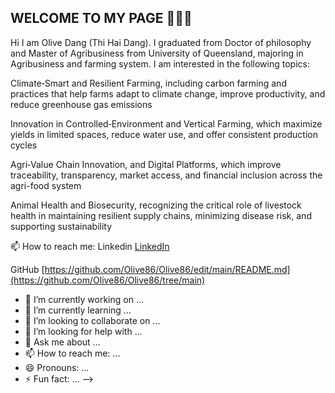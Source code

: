 ## WELCOME TO MY PAGE 👋👋👋
Hi  I am Olive Dang (Thi Hai Dang). I graduated from Doctor of philosophy and Master of Agribusiness from University of Queensland, majoring in Agribusiness and farming system. I am interested in the following topics:

  Climate‑Smart and Resilient Farming, including carbon farming and practices that help farms adapt to climate change, improve productivity, and reduce greenhouse gas emissions 

   Innovation in Controlled‑Environment and Vertical Farming, which maximize yields in limited spaces, reduce water use, and offer consistent production cycles 

  Agri‑Value Chain Innovation, and Digital Platforms, which improve traceability, transparency, market access, and financial inclusion across the agri-food system 

  Animal Health and Biosecurity, recognizing the critical role of livestock health in maintaining resilient supply chains, minimizing disease risk, and supporting sustainability 


📫 How to reach me:
Linkedin [LinkedIn](https://www.linkedin.com/in/hai-dang-489a1184/)

GitHub  [https://github.com/Olive86/Olive86/edit/main/README.md](https://github.com/Olive86/Olive86/tree/main)


- 🔭 I’m currently working on ...
- 🌱 I’m currently learning ...
- 👯 I’m looking to collaborate on ...
- 🤔 I’m looking for help with ...
- 💬 Ask me about ...
- 📫 How to reach me: ...
- 😄 Pronouns: ...
- ⚡ Fun fact: ...
-->
